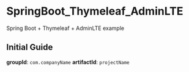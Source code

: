 # SpringBoot_Thymeleaf_AdminLTE

Spring Boot + Thymeleaf + AdminLTE example

## Initial Guide

**groupId**: `com.companyName`
**artifactId**: `projectName`
